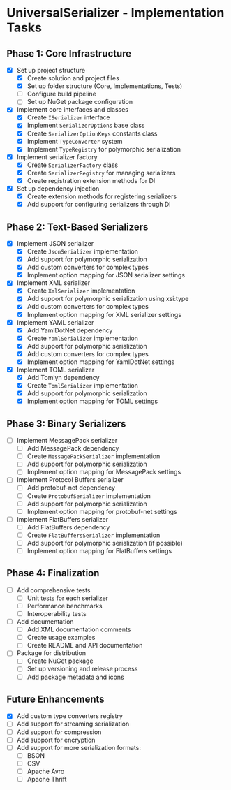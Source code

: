 # UniversalSerializer - Implementation Tasks

## Phase 1: Core Infrastructure

- [x] Set up project structure
  - [x] Create solution and project files
  - [x] Set up folder structure (Core, Implementations, Tests)
  - [ ] Configure build pipeline
  - [ ] Set up NuGet package configuration

- [x] Implement core interfaces and classes
  - [x] Create `ISerializer` interface
  - [x] Implement `SerializerOptions` base class
  - [x] Create `SerializerOptionKeys` constants class
  - [x] Implement `TypeConverter` system
  - [x] Implement `TypeRegistry` for polymorphic serialization

- [x] Implement serializer factory
  - [x] Create `SerializerFactory` class
  - [x] Create `SerializerRegistry` for managing serializers
  - [x] Create registration extension methods for DI

- [x] Set up dependency injection
  - [x] Create extension methods for registering serializers
  - [x] Add support for configuring serializers through DI

## Phase 2: Text-Based Serializers

- [x] Implement JSON serializer
  - [x] Create `JsonSerializer` implementation
  - [x] Add support for polymorphic serialization
  - [x] Add custom converters for complex types
  - [x] Implement option mapping for JSON serializer settings

- [x] Implement XML serializer
  - [x] Create `XmlSerializer` implementation
  - [x] Add support for polymorphic serialization using xsi:type
  - [x] Add custom converters for complex types
  - [x] Implement option mapping for XML serializer settings

- [x] Implement YAML serializer
  - [x] Add YamlDotNet dependency
  - [x] Create `YamlSerializer` implementation
  - [x] Add support for polymorphic serialization
  - [x] Add custom converters for complex types
  - [x] Implement option mapping for YamlDotNet settings

- [x] Implement TOML serializer
  - [x] Add Tomlyn dependency
  - [x] Create `TomlSerializer` implementation
  - [x] Add support for polymorphic serialization
  - [x] Implement option mapping for TOML settings

## Phase 3: Binary Serializers

- [ ] Implement MessagePack serializer
  - [ ] Add MessagePack dependency
  - [ ] Create `MessagePackSerializer` implementation
  - [ ] Add support for polymorphic serialization
  - [ ] Implement option mapping for MessagePack settings

- [ ] Implement Protocol Buffers serializer
  - [ ] Add protobuf-net dependency
  - [ ] Create `ProtobufSerializer` implementation
  - [ ] Add support for polymorphic serialization
  - [ ] Implement option mapping for protobuf-net settings

- [ ] Implement FlatBuffers serializer
  - [ ] Add FlatBuffers dependency
  - [ ] Create `FlatBuffersSerializer` implementation
  - [ ] Add support for polymorphic serialization (if possible)
  - [ ] Implement option mapping for FlatBuffers settings

## Phase 4: Finalization

- [ ] Add comprehensive tests
  - [ ] Unit tests for each serializer
  - [ ] Performance benchmarks
  - [ ] Interoperability tests

- [ ] Add documentation
  - [ ] Add XML documentation comments
  - [ ] Create usage examples
  - [ ] Create README and API documentation

- [ ] Package for distribution
  - [ ] Create NuGet package
  - [ ] Set up versioning and release process
  - [ ] Add package metadata and icons

## Future Enhancements

- [x] Add custom type converters registry
- [ ] Add support for streaming serialization
- [ ] Add support for compression
- [ ] Add support for encryption
- [ ] Add support for more serialization formats:
  - [ ] BSON
  - [ ] CSV
  - [ ] Apache Avro
  - [ ] Apache Thrift
